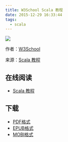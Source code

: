 ```yaml
---
title: W3School Scala 教程
date: 2015-12-29 16:33:44
tags:
  - scala
---
```


![](https://ek8whxe.cloudimg.io/s/width/226/https://www.gitbook.com/cover/book/wizardforcel/w3school-scala.jpg)

作者：[W3School](http://www.w3cschool.cc/)

来源：[Scala 教程](http://www.w3cschool.cc/scala/scala-tutorial.html)

<!--more-->

## 在线阅读 ##

+ [Scala 教程](https://www.gitbook.com/book/wizardforcel/w3school-scala/details)

## 下载 ##

+ [PDF格式](https://www.gitbook.com/download/pdf/book/wizardforcel/w3school-scala)
+ [EPUB格式](https://www.gitbook.com/download/epub/book/wizardforcel/w3school-scala)
+ [MOBI格式](https://www.gitbook.com/download/mobi/book/wizardforcel/w3school-scala)